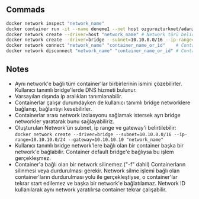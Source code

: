 ## Commads
```bash
docker network inspect "network_name"
docker container run -it --name deneme1 --net host ozgurozturknet/adanzyedocker sh # "--net" ile bağlanılacak network'ü seçtik.
docker network create --driver=host "network_name" # Network türü belirtilmezse network default'da bridge oluşur.
docker network create --driver=bridge --subnet=10.10.0.0/16 --ip-range=10.10.10.0/24 --gateway=10.10.10.10 "network_name"
docker network connect "network_name" "container_name_or_id"    # Container'ı network'e bağlamak için.
docker network disconnect "network_name" "container_name_or_id" # Container'ı network'den disconnect etmek için.
```
## Notes
- Aynı network'e bağlı tüm container'lar birbirlerinin ismini çözebilirler. Kullanıcı tanımlı bridge'lerde DNS hizmeti bulunur.
- Varsayılan dışında ip aralıkları tanımlanabilir.
- Containerlar çalışır durumdayken de kullanıcı tanımlı bridge networklere bağlanıp, bağlantıyı kesebilirler.
- Containerlar arası network izolasyonu sağlamak istersek ayrı bridge networkler yaratarak bunu sağlayabiliriz.
- Oluşturulan Network'ün subnet, ip range ve gateway'i belirtilebilir:
```docker network create --driver=bridge --subnet=10.10.0.0/16 --ip-range=10.10.10.0/24 --gateway=10.10.10.10 "network_name"```
- Kullanıcı tanımlı bridge network'lere bağlı olan bir container başka bir network'e bağlabilir. Container default bridge'e bağlıysa bu işlem gerçekleşmez.
- Container'a bağlı olan bir network silinemez.("-f" dahil) Containerların silinmesi veya durdurulması gerekir. Network silme işlemi bağlı olan container'ların durdurulması yolu ile gerçekleştiyse, o container'lar tekrar start edilemez ve başka bir network'e bağlatılamaz. Network ID kullanılarak aynı network yaratılırsa container tekrar çalışabilir.
